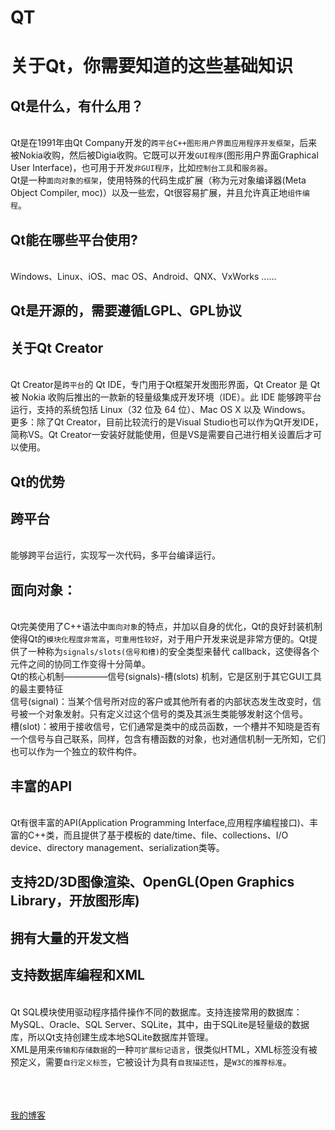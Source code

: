 # QT

# 关于Qt，你需要知道的这些基础知识

Qt是什么，有什么用？
------
<br>Qt是在1991年由Qt Company开发的`跨平台C++图形用户界面应用程序开发框架`，后来被Nokia收购，然后被Digia收购。它既可以开发`GUI程序`(图形用户界面Graphical User Interface)，也可用于开发`非GUI程序`，比如`控制台工具`和`服务器`。
<br>Qt是一种`面向对象的框架`，使用特殊的代码生成扩展（称为元对象编译器(Meta Object Compiler, moc)）以及一些宏，Qt很容易扩展，并且允许真正地`组件编程`。

Qt能在哪些平台使用?
------
<br>Windows、Linux、iOS、mac OS、Android、QNX、VxWorks ......

Qt是开源的，需要遵循LGPL、GPL协议
------

关于Qt Creator
------
<br>Qt Creator是`跨平台`的 Qt IDE，专门用于Qt框架开发图形界面，Qt Creator 是 Qt 被 Nokia 收购后推出的一款新的轻量级集成开发环境（IDE）。此 IDE 能够跨平台运行，支持的系统包括 Linux（32 位及 64 位）、Mac OS X 以及 Windows。
<br>更多：除了Qt Creator，目前比较流行的是Visual Studio也可以作为Qt开发IDE，简称VS。Qt Creator一安装好就能使用，但是VS是需要自己进行相关设置后才可以使用。

Qt的优势
------

跨平台
---------
<br>能够跨平台运行，实现写一次代码，多平台编译运行。

面向对象：
---------
<br>Qt完美使用了C++语法中`面向对象`的特点，并加以自身的优化，Qt的良好封装机制使得Qt的`模块化程度非常高`，`可重用性较好`，对于用户开发来说是非常方便的。Qt提供了一种称为` signals/slots(信号和槽) `的安全类型来替代 callback，这使得各个元件之间的协同工作变得十分简单。
<br>Qt的核心机制—————信号(signals)-槽(slots) 机制，它是区别于其它GUI工具的最主要特征
<br>信号(signal)：当某个信号所对应的客户或其他所有者的内部状态发生改变时，信号被一个对象发射。只有定义过这个信号的类及其派生类能够发射这个信号。
<br>槽(slot)：被用于接收信号，它们通常是类中的成员函数，一个槽并不知晓是否有一个信号与自己联系，同样，包含有槽函数的对象，也对通信机制一无所知，它们也可以作为一个独立的软件构件。

丰富的API
---------
<br>Qt有很丰富的API(Application Programming Interface,应用程序编程接口)、丰富的C++类，而且提供了基于模板的 date/time、file、collections、I/O device、directory management、serialization类等。

支持2D/3D图像渲染、OpenGL(Open Graphics Library，开放图形库)
---------

拥有大量的开发文档
---------

支持数据库编程和XML
---------
<br>Qt SQL模块使用驱动程序插件操作不同的数据库。支持连接常用的数据库：MySQL、Oracle、SQL Server、SQLite，其中，由于SQLite是轻量级的数据库，所以Qt支持创建生成本地SQLite数据库并管理。
<br>XML是用来`传输和存储数据`的一种`可扩展标记语言`，很类似HTML，XML标签没有被预定义，需要`自行定义标签`，它被设计为具有`自我描述性`，是`W3C的推荐标准`。

<br><br><br>
[我的博客](http://oubc.github.io "无尽光芒")  
